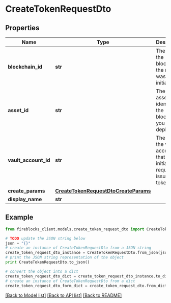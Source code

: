 # CreateTokenRequestDto


## Properties

Name | Type | Description | Notes
------------ | ------------- | ------------- | -------------
**blockchain_id** | **str** | The id of the blockchain the request was initiated on | [optional] 
**asset_id** | **str** | The base asset identifier of the blockchain you want to deploy to | [optional] 
**vault_account_id** | **str** | The id of the vault account that initiated the request to issue the token | 
**create_params** | [**CreateTokenRequestDtoCreateParams**](CreateTokenRequestDtoCreateParams.md) |  | 
**display_name** | **str** |  | [optional] 

## Example

```python
from fireblocks_client.models.create_token_request_dto import CreateTokenRequestDto

# TODO update the JSON string below
json = "{}"
# create an instance of CreateTokenRequestDto from a JSON string
create_token_request_dto_instance = CreateTokenRequestDto.from_json(json)
# print the JSON string representation of the object
print CreateTokenRequestDto.to_json()

# convert the object into a dict
create_token_request_dto_dict = create_token_request_dto_instance.to_dict()
# create an instance of CreateTokenRequestDto from a dict
create_token_request_dto_form_dict = create_token_request_dto.from_dict(create_token_request_dto_dict)
```
[[Back to Model list]](../README.md#documentation-for-models) [[Back to API list]](../README.md#documentation-for-api-endpoints) [[Back to README]](../README.md)


